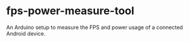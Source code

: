 # fps-power-measure-tool
An Arduino setup to measure the FPS and power usage of a connected Android device.

